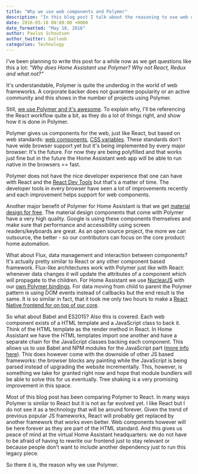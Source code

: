 ```yaml
---
title: "Why we use web components and Polymer"
description: "In this blog post I talk about the reasoning to use web components and Polymer."
date: 2016-05-18 00:09:00 +0000
date_formatted: "May 18, 2016"
author: Paulus Schoutsen
author_twitter: balloob
categories: Technology
---
```


I've been planning to write this post for a while now as we get questions like this a lot: _"Why does Home Assistant use Polymer? Why not React, Redux and what not?"_

It's understandable, Polymer is quite the underdog in the world of web frameworks. A corporate backer does not guarantee popularity or an active community and this shows in the number of projects using Polymer.

Still, [we use Polymer and it's awesome][demo]. To explain why, I'll be referencing the React workflow quite a bit, as they do a lot of things right, and show how it is done in Polymer.

Polymer gives us components for the web, just like React, but based on web standards: [web components], [CSS variables]. These standards don't have wide browser support yet but it's being implemented by every major browser: It's the future. For now they are being polyfilled and that works just fine but in the future the Home Assistant web app will be able to run native in the browsers == fast.

<!--more-->

Polymer does not have the nice developer experience that one can have with React and the [React Dev Tools] but that's a matter of time. The developer tools in every browser have seen a lot of improvements recently and each improvement helps support for web components.

Another major benefit of Polymer for Home Assistant is that we get [material design for free]. The material design components that come with Polymer have a very high quality. Google is using these components themselves and make sure that performance and accessibility using screen readers/keyboards are great. As an open source project, the more we can outsource, the better - so our contributors can focus on the core product: home automation.

What about Flux, data management and interaction between components? It's actually pretty similar to React or any other component based framework. Flux-like architectures work with Polymer just like with React: whenever data changes it will update the attributes of a component which will propagate to the children. For Home Assistant we use [NuclearJS] with our [own Polymer bindings]. For data moving from child to parent the Polymer pattern is using DOM events instead of callbacks but the end result is the same. It is so similar in fact, that it took me only two hours to make a [React Native frontend for on top of our core][ha-rn].

So what about Babel and ES2015? Also this is covered. Each web component exists of a HTML template and a JavaScript class to back it. Think of the HTML template as the render method in React. In Home Assistant we have the HTML templates import one another and have a separate chain for the JavaScript classes backing each component. This allows us to use Babel and NPM modules for the JavaScript part ([more info here][tools-js]). This does however come with the downside of other JS based frameworks: the browser blocks any painting while the JavaScript is being parsed instead of upgrading the website incrementally. This, however, is something we take for granted right now and hope that module bundlers will be able to solve this for us eventually. Tree shaking is a very promising improvement in this space.

Most of this blog post has been comparing Polymer to React. In many ways Polymer is similar to React but it is not as far evolved yet. I like React but I do not see it as a technology that will be around forever. Given the trend of previous popular JS frameworks, React will probably get replaced by another framework that works even better. Web components however will be here forever as they are part of the HTML standard. And this gives us peace of mind at the virtual Home Assistant headquarters: we do not have to be afraid of having to rewrite our frontend just to stay relevant or because people don't want to include another dependency just to run this legacy piece.

So there it is, the reason why we use Polymer.

[web components]: https://www.w3.org/standards/techs/components#w3c_all
[CSS variables]: https://www.w3.org/TR/css-variables/
[React Dev Tools]: https://chrome.google.com/webstore/detail/react-developer-tools/fmkadmapgofadopljbjfkapdkoienihi?hl=en
[NuclearJS]: https://optimizely.github.io/nuclear-js/
[own Polymer bindings]: http://paulusschoutsen.nl/blog/2015/07/using-polymer-with-flux-and-a-global-app-state/
[ha-rn]: https://github.com/balloob/home-assistant-react-native-ios
[tools-js]: https://github.com/home-assistant/home-assistant-polymer#building-the-app
[material design for free]: https://elements.polymer-project.org/browse?package=paper-elements
[demo]: /demo

